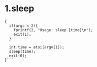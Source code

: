 # 1.sleep
```int main(int argc, char *argv[])  
{
  if(argc < 2){
    fprintf(2, "Usage: sleep [time]\n");
    exit(1);
  }

  int time = atoi(argv[1]);
  sleep(time);
  exit(0);
}```